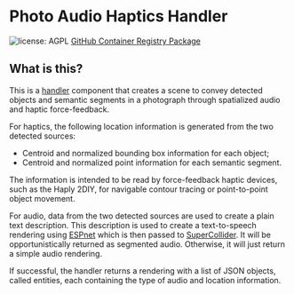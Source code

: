 # Photo Audio Haptics Handler

![license: AGPL](https://camo.githubusercontent.com/b53b1136762ea55ee6a2d641c9f8283b8335a79b3cb95cbab5a988e678e269b8/68747470733a2f2f696d672e736869656c64732e696f2f62616467652f6c6963656e73652d4147504c2d73756363657373) [GitHub Container Registry Package](https://github.com/Shared-Reality-Lab/IMAGE-server/pkgs/container/image-handler-photo-audio-haptics)

## What is this?

This is a [handler](https://github.com/Shared-Reality-Lab/IMAGE-server/wiki/2.-Handlers,-Preprocessors-and-Services#handlers=) component that creates a scene to convey detected objects and semantic segments in a photograph through spatialized audio and haptic force-feedback.

For haptics, the following location information is generated from the two detected sources:

* Centroid and normalized bounding box information for each object;
* Centroid and normalized point information for each semantic segment.

The information is intended to be read by force-feedback haptic devices, such as the Haply 2DIY, for navigable contour tracing or point-to-point object movement.

For audio, data from the two detected sources are used to create a plain text description.
This description is used to create a text-to-speech rendering using [ESPnet](../../services/espnet-tts)
which is then passed to [SuperCollider](../../services/supercollider-images/supercollider-service/photo.scd).
It will be opportunistically returned as segmented audio. Otherwise, it will just return a simple audio rendering.

If successful, the handler returns a rendering with a list of JSON objects, called entities, each containing the type of audio and location information.
